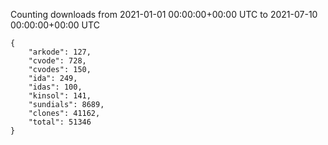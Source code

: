 
Counting downloads from 2021-01-01 00:00:00+00:00 UTC to 2021-07-10 00:00:00+00:00 UTC

```
{
    "arkode": 127,
    "cvode": 728,
    "cvodes": 150,
    "ida": 249,
    "idas": 100,
    "kinsol": 141,
    "sundials": 8689,
    "clones": 41162,
    "total": 51346
}
```
